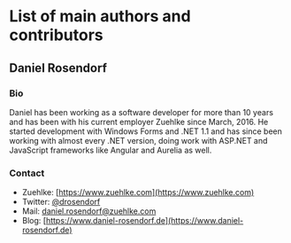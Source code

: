# List of main authors and contributors
## Daniel Rosendorf
### Bio

Daniel has been working as a software developer for more than 10 years and has been with his current employer Zuehlke since March, 2016. He started development with Windows Forms and .NET 1.1 and has since been working with almost every .NET version, doing work with ASP.NET and JavaScript frameworks like Angular and Aurelia as well.

### Contact

- Zuehlke:  [https://www.zuehlke.com](https://www.zuehlke.com)
- Twitter:  [@drosendorf](https://twitter.com/drosendorf)
- Mail:     daniel.rosendorf@zuehlke.com
- Blog:     [https://www.daniel-rosendorf.de](https://www.daniel-rosendorf.de)